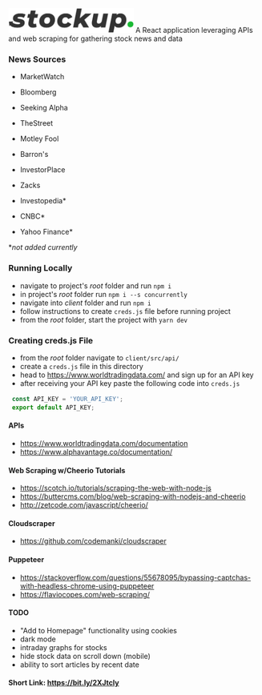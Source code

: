 <!-- ![alt text](./client/src/assets/StockupLogo.png "Stockup") -->
<img src="./client/src/assets/StockupLogo.png" width="250">
A React application leveraging APIs and web scraping for gathering stock news and data

### News Sources
- MarketWatch
- Bloomberg
- Seeking Alpha
- TheStreet
- Motley Fool
- Barron's
- InvestorPlace
- Zacks

- Investopedia*
- CNBC*
- Yahoo Finance*

**not added currently*

### Running Locally 
- navigate to project's *root* folder and run ```npm i```
- in project's *root* folder run ```npm i --s concurrently```
- navigate into *client* folder and run ```npm i```
- follow instructions to create ```creds.js``` file before running project
- from the *root* folder, start the project with ```yarn dev```

### Creating creds.js File
- from the *root* folder navigate to `client/src/api/`
- create a `creds.js` file in this directory
- head to https://www.worldtradingdata.com/ and sign up for an API key
- after receiving your API key paste the following code into `creds.js`
```javascript
 const API_KEY = 'YOUR_API_KEY';	
 export default API_KEY; 
```

#### APIs
- https://www.worldtradingdata.com/documentation
- https://www.alphavantage.co/documentation/

#### Web Scraping w/Cheerio Tutorials
- https://scotch.io/tutorials/scraping-the-web-with-node-js
- https://buttercms.com/blog/web-scraping-with-nodejs-and-cheerio
- http://zetcode.com/javascript/cheerio/

#### Cloudscraper
- https://github.com/codemanki/cloudscraper

#### Puppeteer 
- https://stackoverflow.com/questions/55678095/bypassing-captchas-with-headless-chrome-using-puppeteer
- https://flaviocopes.com/web-scraping/

#### TODO
- "Add to Homepage" functionality using cookies
- dark mode
- intraday graphs for stocks
- hide stock data on scroll down (mobile)
- ability to sort articles by recent date

#### Short Link: https://bit.ly/2XJtcly
